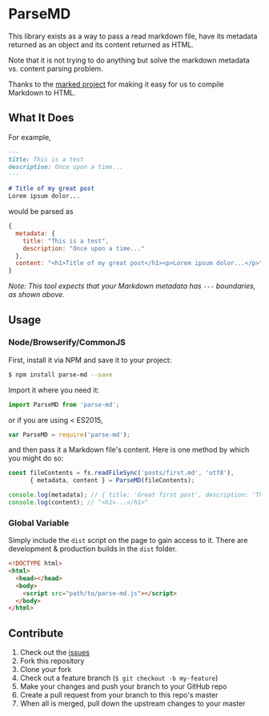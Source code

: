 # ParseMD
This library exists as a way to pass a read markdown file, have its metadata returned as an object and its content returned as HTML.

Note that it is not trying to do anything but solve the markdown metadata vs. content parsing problem.

Thanks to the [marked project](https://github.com/chjj/marked) for making it easy for us to compile Markdown to HTML.

## What It Does
For example,

```md
---
title: This is a test
description: Once upon a time...
---

# Title of my great post
Lorem ipsum dolor...
```

would be parsed as

```js
{
  metadata: {
    title: "This is a test",
    description: "Once upon a time..."
  },
  content: "<h1>Title of my great post</h1><p>Lorem ipsum dolor...</p>"
}
```

_Note: This tool expects that your Markdown metadata has `---` boundaries, as shown above._

## Usage

### Node/Browserify/CommonJS
First, install it via NPM and save it to your project:

```sh
$ npm install parse-md --save
```

Import it where you need it:

```js
import ParseMD from 'parse-md';
```

or if you are using < ES2015,

```js
var ParseMD = require('parse-md');
```

and then pass it a Markdown file's content. Here is one method by which
you might do so:

```js
const fileContents = fs.readFileSync('posts/first.md', 'utf8'),
      { metadata, content } = ParseMD(fileContents);

console.log(metadata); // { title: 'Great first post', description: 'This is my first great post. Rawr' }
console.log(content); // "<h1>...</h1>"
```

### Global Variable
Simply include the `dist` script on the page to gain access to it. There are development & production builds in the `dist` folder.

```html
<!DOCTYPE html>
<html>
  <head></head>
  <body>
    <script src="path/to/parse-md.js"></script>
  </body>
</html>
```

## Contribute

1. Check out the [issues](https://github.com/rpearce/parse-md/issues)
1. Fork this repository
1. Clone your fork
1. Check out a feature branch (`$ git checkout -b my-feature`)
1. Make your changes and push your branch to your GitHub repo
1. Create a pull request from your branch to this repo's master
1. When all is merged, pull down the upstream changes to your master
